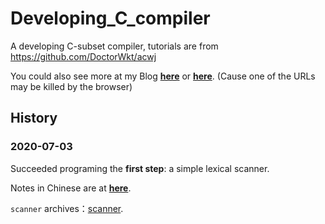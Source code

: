 # Developing_C_compiler
A developing C-subset compiler, tutorials are from https://github.com/DoctorWkt/acwj

You could also see more at my Blog **[here](https://fsadness.github.io/)** or **[here](https://fsadness-github-io.vercel.app/)**. (Cause one of the URLs may be killed by the browser)

## History

### 2020-07-03

Succeeded programing the **first step**: a simple lexical scanner.

Notes in Chinese are at **[here](notes/Part%201%20实现一个基本的词汇扫描器（lexical%20scanner）.md)**.

`scanner` archives：[scanner](archives/Part%201/scanner).